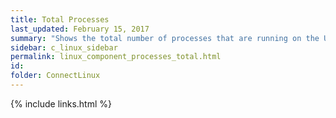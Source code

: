 ```yaml
---
title: Total Processes
last_updated: February 15, 2017
summary: "Shows the total number of processes that are running on the Unix machine."
sidebar: c_linux_sidebar
permalink: linux_component_processes_total.html
id:
folder: ConnectLinux
---
```


{% include links.html %}
